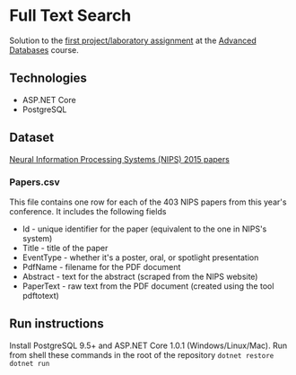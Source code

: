 # Full Text Search
Solution to the [first project/laboratory assignment](Upute_za_1._projekt_-_pretrazivanje_teksta_i_napredni_SQL.pdf) at the [Advanced Databases](http://www.fer.unizg.hr/en/course/advdat) course.

## Technologies
- ASP.NET Core
- PostgreSQL

## Dataset
[Neural Information Processing Systems (NIPS) 2015 papers](https://www.kaggle.com/benhamner/nips-2015-papers)
### Papers.csv
This file contains one row for each of the 403 NIPS papers from this year's conference. It includes the following fields
- Id - unique identifier for the paper (equivalent to the one in NIPS's system)
- Title - title of the paper
- EventType - whether it's a poster, oral, or spotlight presentation
- PdfName - filename for the PDF document
- Abstract - text for the abstract (scraped from the NIPS website)
- PaperText - raw text from the PDF document (created using the tool pdftotext)

## Run instructions
Install PostgreSQL 9.5+ and ASP.NET Core 1.0.1 (Windows/Linux/Mac).
Run from shell these commands in the root of the repository
``dotnet restore
dotnet run``